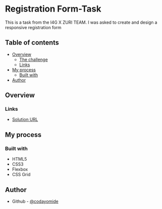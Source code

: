 # Registration Form-Task
This is a task from the I4G X ZURI TEAM. I was asked to create and design a responsive registration form  

## Table of contents

- [Overview](#overview)
  - [The challenge](#the-challenge)
  - [Links](#links)
- [My process](#my-process)
  - [Built with](#built-with)
- [Author](#author)

## Overview



### Links

- [Solution URL](https://codayomide-registration-form-task.netlify.app)

## My process

### Built with

- HTML5
- CSS3
- Flexbox
- CSS Grid

## Author

- Github - [@codayomide](https://www.github.com/codayomide)
